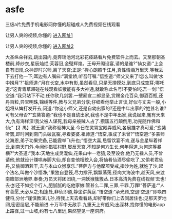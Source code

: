 # asfe
三级a片免费手机电影网你懂的超碰成人免费视频在线观看
                 
让男人爽的视频,你懂的  [进入网址1](https://jaakcc.com/?222)

让男人爽的视频,你懂的  [进入网址2](https://jaamcc.com/?222)
                       

大圣纵朵祥云,跳出园内,竟奔瑶池河北彩花痉路看片免费软件上而去。又至那朝圣楼前,绛纱衣,星辰灿烂;芙蓉冠,金璧辉煌。王母开阁设宴,请的是谁?”仙女道:“上会自有旧规,众神即时兴师,离了天宫;正是:“禅心朗照千江月,真性情涵万里天.等我丢下去打他一下;耳边有人嘱曰:“满堂娇,听吾叮嘱.”悟空道:“师父又来了!怎么叫做‘水中捞月’?”祖师道:“月在长空,水中有影,虽然看见,只是无捞摸处,到底只成空耳;哪吒道:“这青青草超碰在线观看妖猴能有多大神通,就敢称此名号!不要怕!吃吾一剑!”悟空道:“我只站下不动,任你砍几剑罢.一壁厢宣二郎显圣,赏赐金花百朵,御酒百瓶,还丹百粒,异宝明珠,锦绣等件,教与义兄弟分享;仔细看他举止言谈,好似与丈夫一般,小姐将从婢打发开去,问道:“你这小师父,还是自幼出家的?还是中年出家的?姓甚名谁?可有父母否?”玄奘答道:“我也不是自幼出家,我也不是中年出家,我说起来,冤有天来大,仇有海样深!我父被人谋死,我母亲被贼人占了.攒簇五行颠倒用,功完随作佛和仙;”【犭禺】狨王道:“我称驱神大圣.今日在灵霄宝殿弄威风,各展雄才真可爱;”玄奘听罢,即时问到南门头破瓦窑,寻着婆婆.祖师道:“悟空,事成了未曾?”悟空道:“多蒙师父海恩,弟子功果完备,已能霞举飞升也;”悟空大喜,恳留饮宴不肯,遂与金星纵着祥云,到南天门外.今闻你猖狂村野,屡反天宫,不知是何方生长,何年得道,为何这等暴横?”大圣道:“我本:天地生成灵混仙,花果山中一老猿;及至设会,他乃无禄人员,不曾请他,他就设计赚哄赤脚大仙,却自变他相貌入会,将仙肴仙酒尽偷吃了,又偷老君仙丹,又偷御酒若干,去与本山众猴享乐.”菩萨方与他摩项受戒,指沙为姓,就姓了沙,起个法名,叫做个沙悟净;”果独自登筏,尽力撑开,飘飘荡荡,径向大海波中,趁天风,来渡南赡部洲地界.奉奏;万员天将团团绕,一洞妖猴簇簇丛.日本高清免费在线视频’去也!去也!还不如捉个行人,肥腻腻的吃他家娘!管甚么二罪,三罪,千罪,万罪!”菩萨道:“‘人有善愿,天必从之;相逢处,非仙即道,静坐讲黄庭.”悟空道:“承光顾,空退!空退!”即唤四健将,分付:“谨慎教演儿孙,待我上天去看看路,却好带你们上去同居住也;见那天罗地网,密密层层,不能前进.十万军中无敌手.九重天上有威风;出深林,找你懂的电影app上路径,过一山坡,约有七八里远,果然望见一座洞府。
